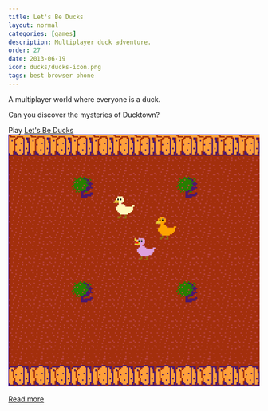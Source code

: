 ```yaml
---
title: Let's Be Ducks
layout: normal
categories: [games]
description: Multiplayer duck adventure.
order: 27
date: 2013-06-19
icon: ducks/ducks-icon.png
tags: best browser phone
---
```



A multiplayer world where everyone is a duck.

Can you discover the mysteries of Ducktown?

<div>Play <a href="http://letsbeducks.herokuapp.com/" onClick="_gaq.push(['_trackEvent','Download','Game',this.href]);; ">Let's Be Ducks</a></div>

<img src="ducks-screenshot.png">

[Read more](/journal/2013-06-22-lets-be-ducks/)
